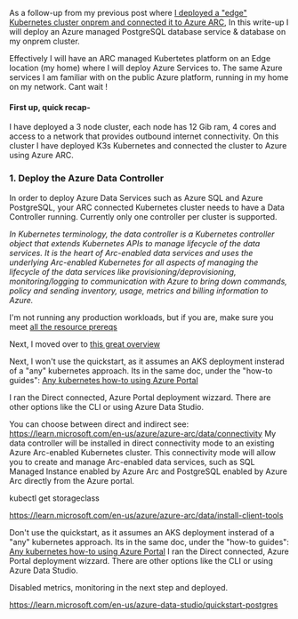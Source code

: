 As a follow-up from my previous post where [I deployed a "edge" Kubernetes cluster onprem and connected it to Azure ARC](https://github.com/verboompj/arc_kubernetes/blob/main/arc_enabled_k3s.md), 
In this write-up I will deploy an Azure managed PostgreSQL database service & database on my onprem cluster.

Effectively I will have an ARC managed Kubertetes platform on an Edge location (my home) where I will deploy Azure Services to. The same Azure services I am familiar with on the public Azure platform, running in my home on my network. Cant wait !

#### First up, quick recap- 

I have deployed a 3 node cluster, each node has 12 Gib ram, 4 cores and access to a network that provides outbound internet connectivity. On this cluster I have deployed K3s Kubernetes and connected the cluster to Azure using Azure ARC.

### 1. Deploy the Azure Data Controller

In order to deploy Azure Data Services such as Azure SQL and Azure PostgreSQL, your ARC connected Kubernetes cluster needs to have a Data Controller running. Currently only one controller per cluster is supported. 

_In Kubernetes terminology, the data controller is a Kubernetes controller object that extends Kubernetes APIs to manage lifecycle of the data services. It is the heart of Arc-enabled data services and uses the underlying Arc-enabled Kubernetes for all aspects of managing the lifecycle of the data services like provisioning/deprovisioning, monitoring/logging to communication with Azure to bring down commands, policy and sending inventory, usage, metrics and billing information to Azure._

I'm not running any production workloads, but if you are, make sure you meet [all the resource prereqs](https://learn.microsoft.com/en-us/azure/azure-arc/data/sizing-guidance#minimum-deployment-requirements)

Next, I moved over to [this great overview](https://learn.microsoft.com/en-us/azure/azure-arc/data/plan-azure-arc-data-services#deployment-steps) 

Next, I won't use the quickstart, as it assumes an AKS deployment insterad of a "any" kubernetes approach. 
Its in the same doc, under the "how-to guides": [Any kubernetes how-to using Azure Portal](https://learn.microsoft.com/en-us/azure/azure-arc/data/create-data-controller-direct-azure-portal)

I ran the Direct connected, Azure Portal deployment wizzard. There are other options like the CLI or using Azure Data Studio. 

You can choose between direct and indirect see: https://learn.microsoft.com/en-us/azure/azure-arc/data/connectivity 
My data controller will be installed in direct connectivity mode to an existing Azure Arc-enabled Kubernetes cluster. This connectivity mode will allow you to create and manage Arc-enabled data services, such as SQL Managed Instance enabled by Azure Arc and PostgreSQL enabled by Azure Arc directly from the Azure portal.


kubectl get storageclass




https://learn.microsoft.com/en-us/azure/azure-arc/data/install-client-tools

Don't use the quickstart, as it assumes an AKS deployment insterad of a "any" kubernetes approach. 
Its in the same doc, under the "how-to guides": [Any kubernetes how-to using Azure Portal](https://learn.microsoft.com/en-us/azure/azure-arc/data/create-data-controller-direct-azure-portal)
I ran the Direct connected, Azure Portal deployment wizzard. There are other options like the CLI or using Azure Data Studio. 





Disabled metrics, monitoring in the next step and deployed. 





https://learn.microsoft.com/en-us/azure-data-studio/quickstart-postgres



